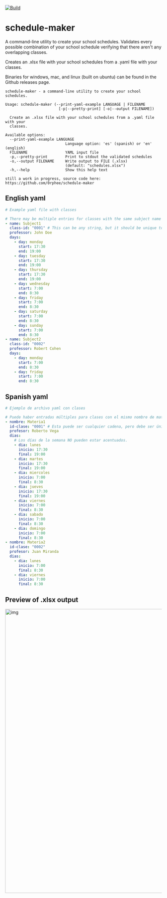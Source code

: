 [![Build](https://github.com/0rphee/schedule-maker/actions/workflows/pre-release.yml/badge.svg)](https://github.com/0rphee/schedule-maker/actions/workflows/pre-release.yml)

# schedule-maker
A command-line utility to create your school schedules. Validates every possible combination of your school schedule verifying that there aren't any overlapping classes.

Creates an .xlsx file with your school schedules from a .yaml file with your classes.

Binaries for windows, mac, and linux (built on ubuntu) can be found in the Github releases page.

<!-- DO NOT REMOVE ANNOTATIONS, GITHUB ACTIONS DEPENDS ON THEM -->
<!-- REPLACE_EXE_HELP -->
```
schedule-maker - a command-line utility to create your school schedules.

Usage: schedule-maker (--print-yaml-example LANGUAGE | FILENAME 
                        [-p|--pretty-print] [-o|--output FILENAME])

  Create an .xlsx file with your school schedules from a .yaml file with your
  classes.

Available options:
  --print-yaml-example LANGUAGE
                           Language option: 'es' (spanish) or 'en' (english)
  FILENAME                 YAML input file
  -p,--pretty-print        Print to stdout the validated schedules
  -o,--output FILENAME     Write output to FILE (.xlsx)
                           (default: "schedules.xlsx")
  -h,--help                Show this help text

still a work in progress, source code here:
https://github.com/0rphee/schedule-maker
```

## English yaml

```yaml
# Example yaml file with classes

# There may be multiple entries for classes with the same subject name (ex. 'Diferential Calculus'), but the resulting schedules will only have 1 class of each type.
- name: Subject1
  class-id: "0001" # This can be any string, but it should be unique to each class.
  professor: John Doe
  days:
    - day: monday
      start: 17:30
      end: 19:00
    - day: tuesday
      start: 17:30
      end: 19:00
    - day: thursday
      start: 17:30
      end: 19:00
    - day: wednesday
      start: 7:00
      end: 8:30
    - day: friday
      start: 7:00
      end: 8:30
    - day: saturday
      start: 7:00
      end: 8:30
    - day: sunday
      start: 7:00
      end: 8:30
- name: Subject2
  class-id: "0002"
  professor: Robert Cohen
  days:
    - day: monday
      start: 7:00
      end: 8:30
    - day: friday
      start: 7:00
      end: 8:30
```

## Spanish yaml

```yaml
# Ejemplo de archivo yaml con clases

# Puede haber entradas múltiples para clases con el mismo nombre de materia (ej. 'Cálculo diferencial'), pero los horarios resultantes solo tendrán 1 clase de cada materia.
- nombre: Materia1
  id-clase: "0001" # Esta puede ser cualquier cadena, pero debe ser única para cada clase.
  profesor: Roberto Vega
  dias:
    # Los días de la semana NO pueden estar acentuados.
    - dia: lunes
      inicio: 17:30
      final: 19:00
    - dia: martes
      inicio: 17:30
      final: 19:00
    - dia: miercoles
      inicio: 7:00
      final: 8:30
    - dia: jueves
      inicio: 17:30
      final: 19:00
    - dia: viernes
      inicio: 7:00
      final: 8:30
    - dia: sabado
      inicio: 7:00
      final: 8:30
    - dia: domingo
      inicio: 7:00
      final: 8:30
- nombre: Materia2
  id-clase: "0002"
  profesor: Juan Miranda
  dias:
    - dia: lunes
      inicio: 7:00
      final: 8:30
    - dia: viernes
      inicio: 7:00
      final: 8:30
```

## Preview of .xlsx output

<img width="911" alt="img" src="https://github.com/0rphee/schedule-maker/assets/79347623/e97ff510-3167-459c-95fd-da8b40264357">
